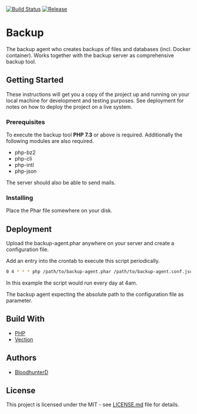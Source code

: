 [![Build Status](https://img.shields.io/travis/bloodhunterd/backup?style=for-the-badge)](https://travis-ci.com/bloodhunterd/backup)
[![Release](https://img.shields.io/github/v/tag/bloodhunterd/backup?include_prereleases&style=for-the-badge)](https://github.com/bloodhunterd/backup/releases)

# Backup

The backup agent who creates backups of files and databases (incl. Docker container).
Works together with the backup server as comprehensive backup tool.

## Getting Started

These instructions will get you a copy of the project up and running on your local machine for development and testing purposes.
See deployment for notes on how to deploy the project on a live system.

### Prerequisites

To execute the backup tool **PHP 7.3** or above is required.
Additionally the following modules are also required.

* php-bz2
* php-cli
* php-intl
* php-json

The server should also be able to send mails.

### Installing

Place the Phar file somewhere on your disk.

## Deployment

Upload the backup-agent.phar anywhere on your server and create a configuration file.

Add an entry into the crontab to execute this script periodically.

```bash
0 4 * * * php /path/to/backup-agent.phar /path/to/backup-agent.conf.json
```

In this example the script would run every day at 4am.

The backup agent expecting the absolute path to the configuration file as parameter.

## Build With

* [PHP](https://www.php.net/)
* [Vection](https://github.com/Vection-Framework/Vection)

## Authors

* [BloodhunterD](https://github.com/bloodhunterd)

## License

This project is licensed under the MIT - see [LICENSE.md](https://github.com/bloodhunterd/backup-agent/blob/master/LICENSE) file for details.
